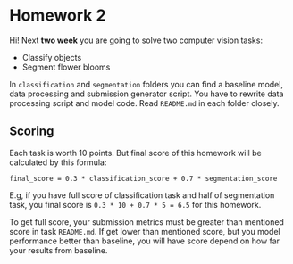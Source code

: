# Homework 2

Hi!
Next **two week** you are going to solve two computer vision tasks:

- Classify objects
- Segment flower blooms

In `classification` and `segmentation` folders you can find a baseline model, data processing and submission generator script.
You have to rewrite data processing script and model code.
Read `README.md` in each folder closely.

## Scoring

Each task is worth 10 points. But final score of this homework will be calculated by this formula:
```
final_score = 0.3 * classification_score + 0.7 * segmentation_score
```
E.g, if you have full score of classification task and half of segmentation task,
you final score is `0.3 * 10 + 0.7 * 5 = 6.5` for this homework.

To get full score, your submission metrics must be greater than mentioned score in task `README.md`.
If get lower than mentioned score, but you model performance better than baseline, you will have score depend on how far your results from baseline.
